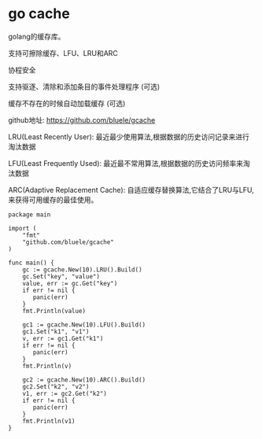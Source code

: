 # go cache

golang的缓存库。

支持可擦除缓存、LFU、LRU和ARC

协程安全

支持驱逐、清除和添加条目的事件处理程序 (可选)

缓存不存在的时候自动加载缓存 (可选)

github地址: https://github.com/bluele/gcache

LRU(Least Recently User): 最近最少使用算法,根据数据的历史访问记录来进行淘汰数据

LFU(Least Frequently Used): 最近最不常用算法,根据数据的历史访问频率来淘汰数据

ARC(Adaptive Replacement Cache): 自适应缓存替换算法,它结合了LRU与LFU,来获得可用缓存的最佳使用。

    package main
    
    import (
        "fmt"
        "github.com/bluele/gcache"
    )
    
    func main() {
        gc := gcache.New(10).LRU().Build()
        gc.Set("key", "value")
        value, err := gc.Get("key")
        if err != nil {
           panic(err)
        }
        fmt.Println(value)
    
        gc1 := gcache.New(10).LFU().Build()
        gc1.Set("k1", "v1")
        v, err := gc1.Get("k1")
        if err != nil {
           panic(err)
        }
        fmt.Println(v)
    
        gc2 := gcache.New(10).ARC().Build()
        gc2.Set("k2", "v2")
        v1, err := gc2.Get("k2")
        if err != nil {
           panic(err)
        }
        fmt.Println(v1)
    }


